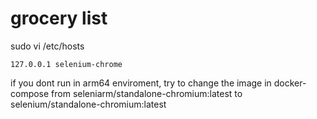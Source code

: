# grocery list

sudo vi /etc/hosts
```
127.0.0.1 selenium-chrome
```
if you dont run in arm64 enviroment, try to change the image in docker-compose from
seleniarm/standalone-chromium:latest
to
selenium/standalone-chromium:latest